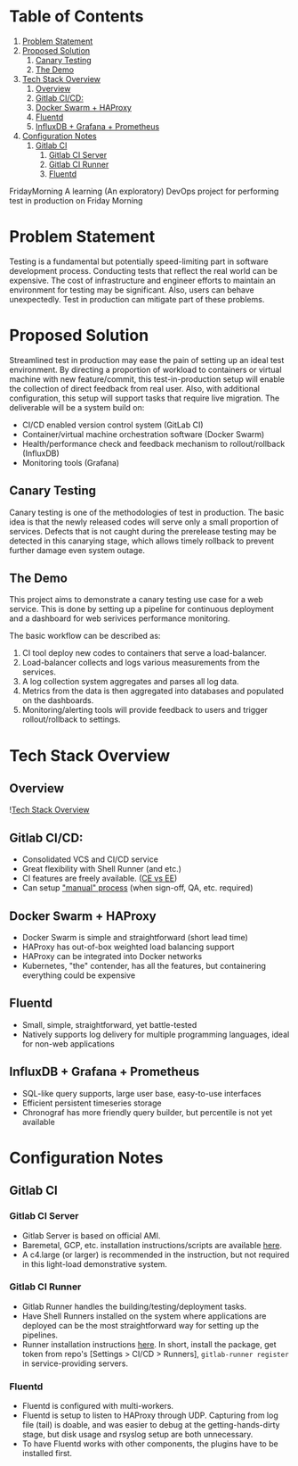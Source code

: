 
# Table of Contents

1.  [Problem Statement](#orgfc70845)
2.  [Proposed Solution](#org217a4b1)
    1.  [Canary Testing](#orge21e1cf)
    2.  [The Demo](#org928752a)
3.  [Tech Stack Overview](#org06e2b91)
    1.  [Overview](#org159ea3c)
    2.  [Gitlab CI/CD:](#org9d8f059)
    3.  [Docker Swarm + HAProxy](#org4308154)
    4.  [Fluentd](#orga5875bd)
    5.  [InfluxDB + Grafana + Prometheus](#orgaf9e635)
4.  [Configuration Notes](#org27d2677)
    1.  [Gitlab CI](#org31a5454)
        1.  [Gitlab CI Server](#orgf7763c4)
        2.  [Gitlab CI Runner](#org4df2920)
        3.  [Fluentd](#org9efa970)


FridayMorning
A learning (An exploratory) DevOps project for performing test in production on Friday Morning


<a id="orgfc70845"></a>

# Problem Statement

Testing is a fundamental but potentially speed-limiting part in software development process.
Conducting tests that reflect the real world can be expensive.
The cost of infrastructure and engineer efforts to maintain an environment for testing may be significant.
Also, users can behave unexpectedly. 
Test in production can mitigate part of these problems.


<a id="org217a4b1"></a>

# Proposed Solution

Streamlined test in production may ease the pain of setting up an ideal test environment.
By directing a proportion of workload to containers or virtual machine with new feature/commit,
this test-in-production setup will enable the collection of direct feedback from real user.
Also, with additional configuration, this setup will support tasks that require live migration.
The deliverable will be a system build on:

-   CI/CD enabled version control system (GitLab CI)
-   Container/virtual machine orchestration software (Docker Swarm)
-   Health/performance check and feedback mechanism to rollout/rollback (InfluxDB)
-   Monitoring tools (Grafana)


<a id="orge21e1cf"></a>

## Canary Testing

Canary testing is one of the methodologies of test in production.
The basic idea is that the newly released codes will serve only a small proportion of services.
Defects that is not caught during the prerelease testing may be detected in this canarying stage, 
which allows timely rollback to prevent further damage even system outage.


<a id="org928752a"></a>

## The Demo

This project aims to demonstrate a canary testing use case for a web service.
This is done by setting up a pipeline for continuous deployment and a dashboard for web serivices performance monitoring.

The basic workflow can be described as:

1.  CI tool deploy new codes to containers that serve a load-balancer.
2.  Load-balancer collects and logs various measurements from the services.
3.  A log collection system aggregates and parses all log data.
4.  Metrics from the data is then aggregated into databases and populated on the dashboards.
5.  Monitoring/alerting tools will provide feedback to users and trigger rollout/rollback to settings.


<a id="org06e2b91"></a>

# Tech Stack Overview


<a id="org159ea3c"></a>

## Overview

\![Tech Stack Overview](./static/tech-stack.png)


<a id="org9d8f059"></a>

## Gitlab CI/CD:

-   Consolidated VCS and CI/CD service
-   Great flexibility with Shell Runner (and etc.)
-   CI features are freely available. ([CE vs EE](https://about.gitlab.com/images/feature_page/gitlab-features.pdf))
-   Can setup ["manual" process](https://about.gitlab.com/2016/08/26/ci-deployment-and-environments/) (when sign-off, QA, etc. required)


<a id="org4308154"></a>

## Docker Swarm + HAProxy

-   Docker Swarm is simple and straightforward (short lead time)
-   HAProxy has out-of-box weighted load balancing support
-   HAProxy can be integrated into Docker networks
-   Kubernetes, "the" contender, has all the features, but containering everything could be expensive


<a id="orga5875bd"></a>

## Fluentd

-   Small, simple, straightforward, yet battle-tested
-   Natively supports log delivery for multiple programming languages, ideal for non-web applications


<a id="orgaf9e635"></a>

## InfluxDB + Grafana + Prometheus

-   SQL-like query supports, large user base, easy-to-use interfaces
-   Efficient persistent timeseries storage
-   Chronograf has more friendly query builder, but percentile is not yet available


<a id="org27d2677"></a>

# Configuration Notes


<a id="org31a5454"></a>

## Gitlab CI


<a id="orgf7763c4"></a>

### Gitlab CI Server

-   Gitlab Server is based on official AMI.
-   Baremetal, GCP, etc. installation instructions/scripts are available [here](https://about.gitlab.com/installation/).
-   A c4.large (or larger) is recommended in the instruction, but not required in this light-load demonstrative system.


<a id="org4df2920"></a>

### Gitlab CI Runner

-   Gitlab Runner handles the building/testing/deployment tasks.
-   Have Shell Runners installed on the system where applications are deployed can be the most straightforward way for setting up the pipelines.
-   Runner installation instructions [here](https://docs.gitlab.com/runner/install/). In short, install the package, get token from repo's [Settings > CI/CD > Runners], `gitlab-runner register` in service-providing servers.


<a id="org9efa970"></a>

### Fluentd

-   Fluentd is configured with multi-workers.
-   Fluentd is setup to listen to HAProxy through UDP. Capturing from log file (tail) is doable, and was easier to debug at the getting-hands-dirty stage, but disk usage and rsyslog setup are both unnecessary.
-   To have Fluentd works with other components, the plugins have to be installed first.


